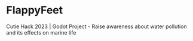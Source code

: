 # FlappyFeet
Cutie Hack 2023 | Godot Project - Raise awareness about water pollution and its effects on marine life
